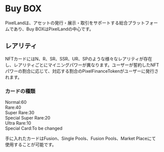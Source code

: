 # Buy BOX

PixelLandは、アセットの発行・展示・取引をサポートする総合プラットフォームであり、Buy BOXはPixelLandの中心です。

## レアリティ

NFTカードにはN、R、SR、SSR、UR、SPのような様々なレアリティが存在し、レアリティごとにマイニングパワーが異なります。ユーザーが誓約したNFTパワーの割合に応じて、対応する割合のPixelFinanceTokenがユーザーに発行されます。

### カードの種類

Normal:60\
Rare:40\
Super Rare:30\
Special Super Rare:20\
Ultra Rare:10\
Special Card:To be changed

手に入れたカードはFusion、Single Pools、Fusion Pools、Market Placeにて使用することが可能です。
